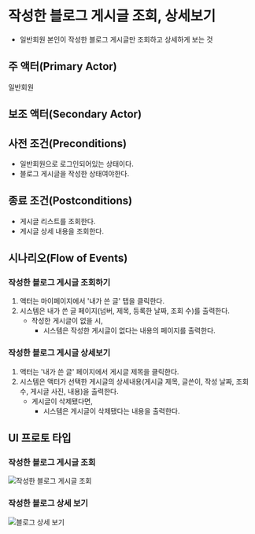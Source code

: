 # 작성한 블로그 게시글 조회, 상세보기

- 일반회원 본인이 작성한 블로그 게시글만 조회하고 상세하게 보는 것

## 주 액터(Primary Actor)

일반회원

## 보조 액터(Secondary Actor)

## 사전 조건(Preconditions)

- 일반회원으로 로그인되어있는 상태이다.
- 블로그 게시글을 작성한 상태여야한다.

## 종료 조건(Postconditions)

- 게시글 리스트를 조회한다.
- 게시글 상세 내용을 조회한다.

## 시나리오(Flow of Events)

### 작성한 블로그 게시글 조회하기

1. 액터는 마이페이지에서 '내가 쓴 글' 탭을 클릭한다.
2. 시스템은 내가 쓴 글 페이지(넘버, 제목, 등록한 날짜, 조회 수)를 출력한다.
    - 작성한 게시글이 없을 시,
        - 시스템은 작성한 게시글이 없다는 내용의 페이지를 출력한다.

### 작성한 블로그 게시글 상세보기

1. 액터는 '내가 쓴 글' 페이지에서 게시글 제목을 클릭한다.
2. 시스템은 액터가 선택한 게시글의 상세내용(게시글 제목, 글쓴이, 작성 날짜, 조회수, 게시글 사진, 내용)을 출력한다.
    -  게시글이 삭제됐다면,
        - 시스템은 게시글이 삭제됐다는 내용을 출력한다.

## UI 프로토 타입

### 작성한 블로그 게시글 조회
![작성한 블로그 게시글 조회](./images/Q&A.PNG)

### 작성한 블로그 상세 보기
![블로그 상세 보기](./images/Q&A.PNG)